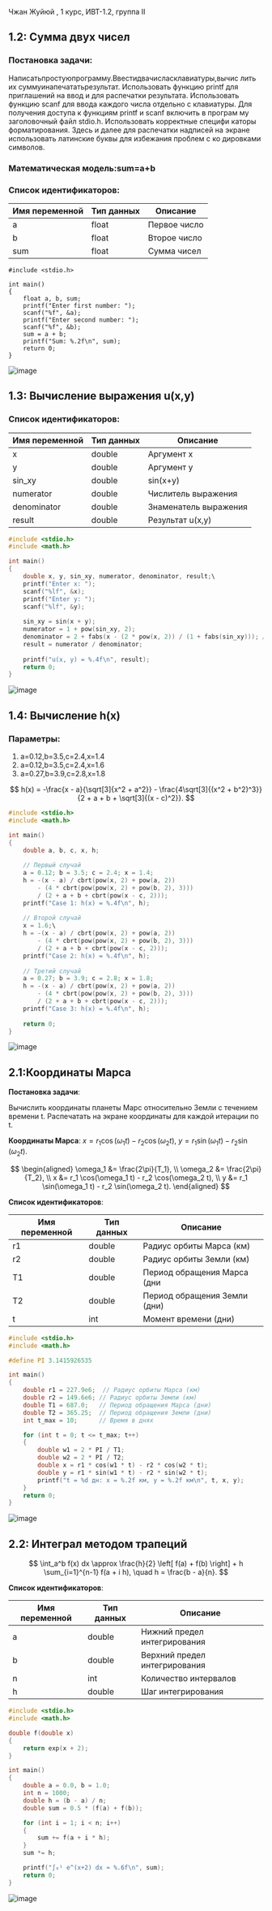 Чжан Жуйюй , 1 курс, ИВТ-1.2, группа Ⅱ



## 1.2: Сумма двух чисел

### Постановка задачи:

Написатьпростуюпрограмму.Ввестидвачисласклавиатуры,вычис
лить их суммуинапечататьрезультат. Использовать функцию printf
 для приглашений на ввод и для распечатки результата. Использовать
 функцию scanf для ввода каждого числа отдельно с клавиатуры. Для
 получения доступа к функциям printf и scanf включить в програм
му заголовочный файл stdio.h. Использовать корректные специфи
каторы форматирования. Здесь и далее для распечатки надписей на
 экране использовать латинские буквы для избежания проблем с ко
дировками символов.
 

### Математическая модель:sum=a+b

### Список идентификаторов:
| Имя переменной |Тип данных | Описание     |
| -------------- | --------- | ------------ |
| a              | float     | Первое число |
| b              | float     | Второе число |
| sum            | float     | Сумма чисел  |

```
#include <stdio.h>

int main() 
{
    float a, b, sum;
    printf("Enter first number: ");
    scanf("%f", &a);
    printf("Enter second number: ");
    scanf("%f", &b);
    sum = a + b;
    printf("Sum: %.2f\n", sum);
    return 0;
}
```
![image](1.2.png)




## 1.3: Вычисление выражения u(x,y) 

### Список идентификаторов:
| Имя переменной | Тип данных | Описание
| -------------- | ---------- | --------
| x              | double     | Аргумент x
| y              | double     | Аргумент y
| sin_xy         | double     | sin(x+y)
| numerator      | double     | Числитель выражения
| denominator    | double     | Знаменатель выражения
| result         | double     | Результат u(x,y)


```c
#include <stdio.h>
#include <math.h>

int main() 
{
    double x, y, sin_xy, numerator, denominator, result;\
    printf("Enter x: ");
    scanf("%lf", &x);
    printf("Enter y: ");
    scanf("%lf", &y);
    
    sin_xy = sin(x + y);
    numerator = 1 + pow(sin_xy, 2);
    denominator = 2 + fabs(x - (2 * pow(x, 2)) / (1 + fabs(sin_xy))); // 修复括号
    result = numerator / denominator;
    
    printf("u(x, y) = %.4f\n", result);
    return 0;
}
```

![image](1.3.png)


## 1.4: Вычисление h(x)

### Параметры:

1. a=0.12,b=3.5,c=2.4,x=1.4
2. a=0.12,b=3.5,c=2.4,x=1.6
3. a=0.27,b=3.9,c=2.8,x=1.8


$$  
h(x) = -\frac{x - a}{\sqrt[3]{x^2 + a^2}} - \frac{4\sqrt[3]{(x^2 + b^2)^3}}{2 + a + b + \sqrt[3]{(x - c)^2}}.  
$$  

```c
#include <stdio.h>
#include <math.h>

int main() 
{
    double a, b, c, x, h;
    
    // Первый случай
    a = 0.12; b = 3.5; c = 2.4; x = 1.4;
    h = -(x - a) / cbrt(pow(x, 2) + pow(a, 2)) 
        - (4 * cbrt(pow(pow(x, 2) + pow(b, 2), 3))) 
        / (2 + a + b + cbrt(pow(x - c, 2)));
    printf("Case 1: h(x) = %.4f\n", h);
    
    // Второй случай
    x = 1.6;\
    h = -(x - a) / cbrt(pow(x, 2) + pow(a, 2)) 
        - (4 * cbrt(pow(pow(x, 2) + pow(b, 2), 3)))
        / (2 + a + b + cbrt(pow(x - c, 2)));
    printf("Case 2: h(x) = %.4f\n", h);
    
    // Третий случай
    a = 0.27; b = 3.9; c = 2.8; x = 1.8;
    h = -(x - a) / cbrt(pow(x, 2) + pow(a, 2))
        - (4 * cbrt(pow(pow(x, 2) + pow(b, 2), 3)))
        / (2 + a + b + cbrt(pow(x - c, 2)));
    printf("Case 3: h(x) = %.4f\n", h);
    
    return 0;
} 
```

![image](1.4.png)


## 2.1:Координаты Марсa
**Постановка задачи**:

Вычислить координаты планеты Марс относительно Земли с течением времени t. 
Распечатать на экране координаты для каждой итерации по t. 

**Координаты Марса**: $x = r_1 \cos(\omega_1 t) - r_2 \cos(\omega_2 t)$, 
$y = r_1 \sin(\omega_1 t) - r_2 \sin(\omega_2 t)$.    

$$  
\begin{aligned}  
\omega_1 &= \frac{2\pi}{T_1}, \\  
\omega_2 &= \frac{2\pi}{T_2}, \\  
x &= r_1 \cos(\omega_1 t) - r_2 \cos(\omega_2 t), \\  
y &= r_1 \sin(\omega_1 t) - r_2 \sin(\omega_2 t).  
\end{aligned}  
$$  


**Список идентификаторов**:

| Имя переменной | Тип данных | Описание                     |
| -------------- | ---------- | ---------------------------- |
| r1             | double     | Радиус орбиты Марса (км)     |
| r2             | double     | Радиус орбиты Земли (км)     |
| T1             | double     | Период обращения Марса (дни  |
| T2             | double     | Период обращения Земли (дни) |
| t              | int        | Момент времени (дни)         |

```c
#include <stdio.h>  
#include <math.h>  

#define PI 3.1415926535  

int main() 
{  
    double r1 = 227.9e6;  // Радиус орбиты Марса (км)  
    double r2 = 149.6e6; // Радиус орбиты Земли (км)  
    double T1 = 687.0;   // Период обращения Марса (дни)  
    double T2 = 365.25;  // Период обращения Земли (дни)  
    int t_max = 10;      // Время в днях  

    for (int t = 0; t <= t_max; t++) 
    {  
        double w1 = 2 * PI / T1;  
        double w2 = 2 * PI / T2;  
        double x = r1 * cos(w1 * t) - r2 * cos(w2 * t);  
        double y = r1 * sin(w1 * t) - r2 * sin(w2 * t);  
        printf("t = %d дн: x = %.2f км, y = %.2f км\n", t, x, y);  
    }  
    return 0;  
}  
```
![image](capture_2.1.png)


## 2.2: Интеграл методом трапеций

$$  
\int_a^b f(x) dx \approx \frac{h}{2} \left[ f(a) + f(b) \right] + h \sum_{i=1}^{n-1} f(a + i h), \quad h = \frac{b - a}{n}.  
$$  

**Список идентификаторов**:

| Имя переменной | Тип данных | Описание                      |
| -------------- | ---------- | ----------------------------- |
| a              | double     | Нижний предел интегрирования  |
| b              | double     | Верхний предел интегрирования |
| n              | int        | Количество интервалов         |
| h              | double     | Шаг интегрирования            |

```c
#include <stdio.h>  
#include <math.h>  

double f(double x) 
{  
    return exp(x + 2);  
}

int main() 
{  
    double a = 0.0, b = 1.0;  
    int n = 1000;  
    double h = (b - a) / n;  
    double sum = 0.5 * (f(a) + f(b));  

    for (int i = 1; i < n; i++) 
    {  
        sum += f(a + i * h);  
    }  
    sum *= h;  

    printf("∫₀¹ e^(x+2) dx ≈ %.6f\n", sum);  
    return 0;  
}  
```
![image](2.2.png)
